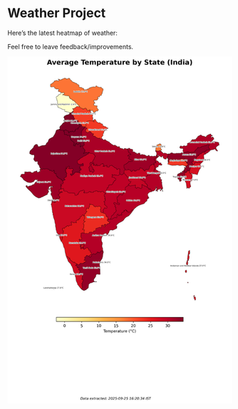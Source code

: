 # Weather Project

Here’s the latest heatmap of weather:

Feel free to leave feedback/improvements.

![India Heatmap](docs/assets/india_heatmap.png?v=D51E7C)

